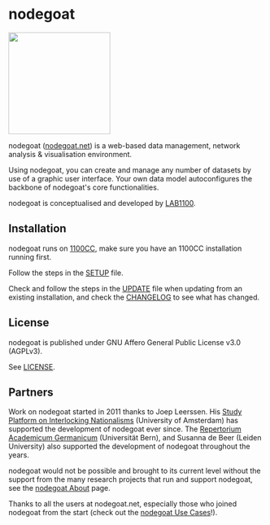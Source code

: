 # nodegoat

<img src="https://nodegoat.net/css/image.png" width="200" height="200" />

nodegoat ([nodegoat.net](https://nodegoat.net)) is a web-based data management, network analysis & visualisation environment.

Using nodegoat, you can create and manage any number of datasets by use of a graphic user interface. Your own data model autoconfigures the backbone of nodegoat's core functionalities.

nodegoat is conceptualised and developed by [LAB1100](https://lab1100.com).

## Installation

nodegoat runs on [1100CC](https://lab1100.com/1100cc), make sure you have an 1100CC installation running first.

Follow the steps in the [SETUP](SETUP.md) file.

Check and follow the steps in the [UPDATE](UPDATE.md) file when updating from an existing installation, and check the [CHANGELOG](CHANGELOG.md) to see what has changed.

## License

nodegoat is published under GNU Affero General Public License v3.0 (AGPLv3). 

See [LICENSE](LICENSE.txt).

## Partners

Work on nodegoat started in 2011 thanks to Joep Leerssen. His [Study Platform on Interlocking Nationalisms](https://spinnet.eu/) (University of Amsterdam) has supported the development of nodegoat ever since. The [Repertorium Academicum Germanicum](https://rag-online.org) (Universität Bern), and Susanna de Beer (Leiden University) also supported the development of nodegoat throughout the years.

nodegoat would not be possible and brought to its current level without the support from the many research projects that run and support nodegoat, see the [nodegoat About](https://nodegoat.net/about) page. 

Thanks to all the users at nodegoat.net, especially those who joined nodegoat from the start (check out the [nodegoat Use Cases](https://nodegoat.net/usecases)!).

